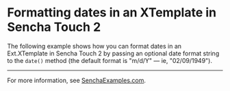 # Formatting dates in an XTemplate in Sencha Touch 2 #

The following example shows how you can format dates in an Ext.XTemplate in Sencha Touch 2 by passing an optional date format string to the `date()` method (the default format is "m/d/Y" &mdash; ie, "02/09/1949").

---

For more information, see [SenchaExamples.com](http://senchaexamples.com/2012/03/12/formatting-dates-in-an-xtemplate-in-sencha-touch-2/).
